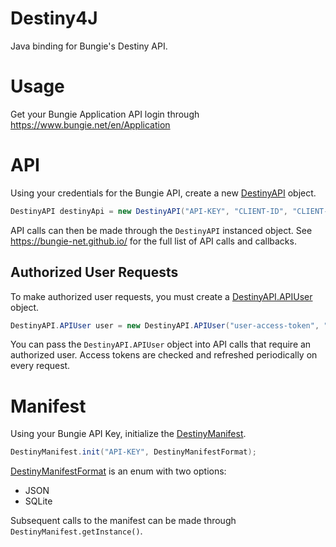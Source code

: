 # Destiny4J
Java binding for Bungie's Destiny API.

# Usage
Get your Bungie Application API login through https://www.bungie.net/en/Application

# API
Using your credentials for the Bungie API, create a new [DestinyAPI](https://github.com/FilUnderscore/Destiny4J/blob/main/src/main/java/net/bungie/api/destiny/DestinyAPI.java) object.
```java
DestinyAPI destinyApi = new DestinyAPI("API-KEY", "CLIENT-ID", "CLIENT-SECRET");
```

API calls can then be made through the `DestinyAPI` instanced object. See https://bungie-net.github.io/ for the full list of API calls and callbacks.

## Authorized User Requests
To make authorized user requests, you must create a [DestinyAPI.APIUser](https://github.com/FilUnderscore/Destiny4J/blob/main/src/main/java/net/bungie/api/destiny/DestinyAPI.java#L470) object.
```java
DestinyAPI.APIUser user = new DestinyAPI.APIUser("user-access-token", "user-refresh-token", accessTokenExpiryTimeInSeconds, refreshTokenExpiryTimeInSeconds);
```

You can pass the `DestinyAPI.APIUser` object into API calls that require an authorized user. Access tokens are checked and refreshed periodically on every request.

# Manifest
Using your Bungie API Key, initialize the [DestinyManifest](https://github.com/FilUnderscore/Destiny4J/blob/main/src/main/java/net/bungie/api/destiny/manifest/DestinyManifest.java).
```java
DestinyManifest.init("API-KEY", DestinyManifestFormat);
```

[DestinyManifestFormat](https://github.com/FilUnderscore/Destiny4J/blob/main/src/main/java/net/bungie/api/destiny/manifest/DestinyManifest.java#L70) is an enum with two options:
* JSON
* SQLite

Subsequent calls to the manifest can be made through `DestinyManifest.getInstance()`.
